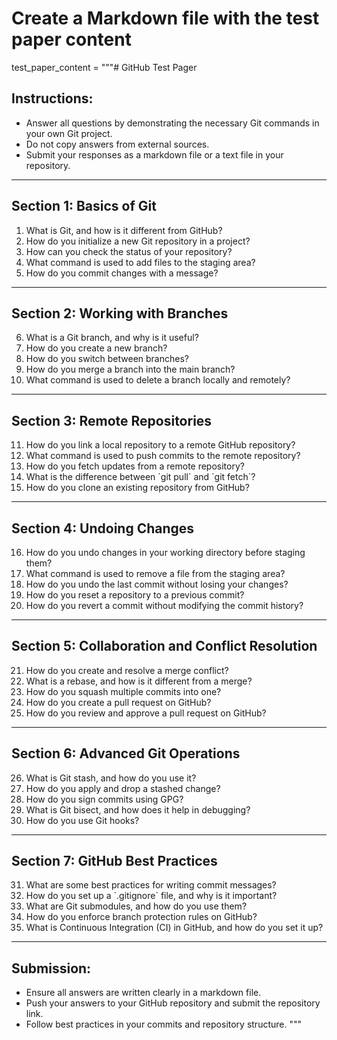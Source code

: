 # Create a Markdown file with the test paper content

test_paper_content = """# GitHub Test Pager

## Instructions:
- Answer all questions by demonstrating the necessary Git commands in your own Git project.
- Do not copy answers from external sources.
- Submit your responses as a markdown file or a text file in your repository.

---

## Section 1: Basics of Git
1. What is Git, and how is it different from GitHub?
2. How do you initialize a new Git repository in a project?
3. How can you check the status of your repository?
4. What command is used to add files to the staging area?
5. How do you commit changes with a message?

---

## Section 2: Working with Branches
6. What is a Git branch, and why is it useful?
7. How do you create a new branch?
8. How do you switch between branches?
9. How do you merge a branch into the main branch?
10. What command is used to delete a branch locally and remotely?

---

## Section 3: Remote Repositories
11. How do you link a local repository to a remote GitHub repository?
12. What command is used to push commits to the remote repository?
13. How do you fetch updates from a remote repository?
14. What is the difference between \`git pull\` and \`git fetch\`?
15. How do you clone an existing repository from GitHub?

---

## Section 4: Undoing Changes
16. How do you undo changes in your working directory before staging them?
17. What command is used to remove a file from the staging area?
18. How do you undo the last commit without losing your changes?
19. How do you reset a repository to a previous commit?
20. How do you revert a commit without modifying the commit history?

---

## Section 5: Collaboration and Conflict Resolution
21. How do you create and resolve a merge conflict?
22. What is a rebase, and how is it different from a merge?
23. How do you squash multiple commits into one?
24. How do you create a pull request on GitHub?
25. How do you review and approve a pull request on GitHub?

---

## Section 6: Advanced Git Operations
26. What is Git stash, and how do you use it?
27. How do you apply and drop a stashed change?
28. How do you sign commits using GPG?
29. What is Git bisect, and how does it help in debugging?
30. How do you use Git hooks?

---

## Section 7: GitHub Best Practices
31. What are some best practices for writing commit messages?
32. How do you set up a \`.gitignore\` file, and why is it important?
33. What are Git submodules, and how do you use them?
34. How do you enforce branch protection rules on GitHub?
35. What is Continuous Integration (CI) in GitHub, and how do you set it up?

---

## Submission:
- Ensure all answers are written clearly in a markdown file.
- Push your answers to your GitHub repository and submit the repository link.
- Follow best practices in your commits and repository structure.
"""

